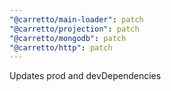 ```yaml
---
"@carretto/main-loader": patch
"@carretto/projection": patch
"@carretto/mongodb": patch
"@carretto/http": patch
---
```


Updates prod and devDependencies
